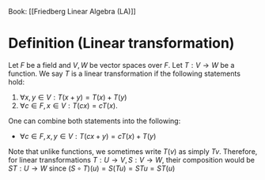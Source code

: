 Book: [[Friedberg Linear Algebra (LA)]]
# Definition (Linear transformation)
Let $F$ be a field and $V,W$ be vector spaces over $F$.
Let $T:V\to W$ be a function.
We say $T$ is a linear transformation if the following statements hold:
1. $\forall x,y\in V:T(x+y)=T(x)+T(y)$
2. $\forall c\in F, x\in V:T(cx)=cT(x)$.

One can combine both statements into the following:
- $\forall c\in F, x,y\in V:T(cx+y)=cT(x)+T(y)$

Note that unlike functions, we sometimes write $T(v)$ as simply $Tv$.
Therefore, for linear transformations $T:U\to V, S: V\to W$, their composition would be $ST:U\to W$ since $(S\circ T)(u)=S(Tu)=STu=ST(u)$